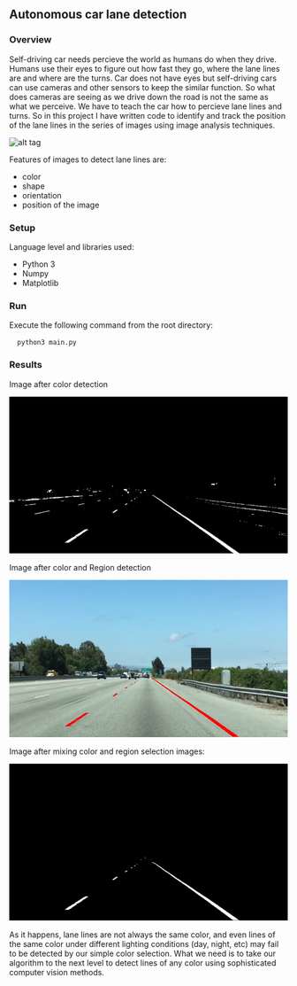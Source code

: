 
## Autonomous car lane detection

### Overview

Self-driving car needs percieve the world as humans do when they drive. 
Humans use their eyes to figure out how fast they go, where the lane lines are and where are the turns. Car does not have eyes but
self-driving cars can use cameras and other sensors to keep the similar function. So what does cameras are seeing as we drive down
the road is not the same as what we perceive. We have to teach the car how to percieve lane lines and turns.
So in this project I have written code to identify and track the position of the lane lines in the series of images using image
analysis techniques.  
  
  ![alt tag](https://d17h27t6h515a5.cloudfront.net/topher/2016/August/57b4b3ff_test/test.jpg)
  
Features of images to detect lane lines are:
  * color
  * shape
  * orientation
  * position of the image
  
  
### Setup
  
Language level and libraries used:
  * Python 3
  * Numpy
  * Matplotlib
  
  
### Run
Execute the following command from the root directory:

  ```
    python3 main.py 
  ```
  
  
### Results

Image after color detection

![alt tag](./imgs/color-lane-selection.jpg)

Image after color and Region detection

![alt tag](./imgs/region-lane-selection.jpg)

Image after mixing color and region selection images:

![alt tag](./imgs/region-color-lane-selection.jpg)

As it happens, lane lines are not always the same color, and even lines of the same color under different lighting conditions (day, night, etc) may fail to be detected by our simple color selection. What we need is to take our algorithm to the next level to detect lines of any color using sophisticated computer vision methods.


